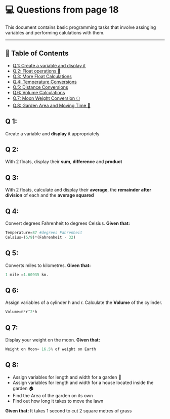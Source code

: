 # :computer: Questions from page 18
This document contains basic programming tasks that involve assinging variables and performing calulations with them.

---
## :blue_book: Table of Contents
- [Q.1: Create a variable and display it](#q-1)
- [Q.2: Float operations :brain:](#q-2)
- [Q.3: More Float Calculations](#q-3)
- [Q.4: Temperature Conversions](#q-4)
- [Q.5: Distance Conversions](#q-5)
- [Q.6: Volume Calculations](#q-6)
- [Q.7: Moon Weight Conversion :full_moon:](#q-7)
- [Q.8: Garden Area and Moving Time :house_with_garden:](#q-8)

## Q 1:
Create a variable and **display** it appropriately

## Q 2:
With 2 floats, display their **sum**, **difference** and **product**

## Q 3:
With 2 floats, calculate and display their **average**, the **remainder after division** of each and the **average squared**

## Q 4:
Convert degrees Fahrenheit to degrees Celsius.
**Given that:** 
``` python
Temperature=87 #degrees Fahrenheit
Celsius=(5/9)*(Fahrenheit - 32)
```

## Q 5:
Converts miles to kilometres. **Given that:**
``` python
1 mile =1.60935 km. 
```

## Q 6:
Assign variables of a cylinder h and r.  Calculate the **Volume** of the cylinder.
``` python
Volume=π*r^2*h
```

## Q 7:
Display your weight on the moon. **Given that:**
``` python
Weight on Moon= 16.5% of weight on Earth
```

## Q 8:
- Assign variables for length and width for a garden 🌳
- Assign variables for length and width for a house located inside the garden 🏠
- Find the Area of the garden on its own
- Find out how long it takes to move the lawn
  
**Given that:**
It takes 1 second to cut 2 square metres of grass

